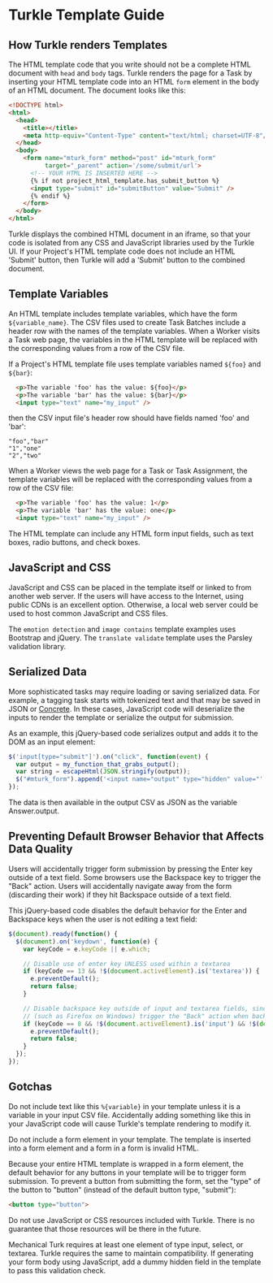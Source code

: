 # Turkle Template Guide #

## How Turkle renders Templates ##

The HTML template code that you write should not be a complete HTML
document with `head` and `body` tags.  Turkle renders the page for a
Task by inserting your HTML template code into an HTML `form` element
in the body of an HTML document.  The document looks like this:

``` html
<!DOCTYPE html>
<html>
  <head>
    <title></title>
    <meta http-equiv="Content-Type" content="text/html; charset=UTF-8"/>
  </head>
  <body>
    <form name="mturk_form" method="post" id="mturk_form"
          target="_parent" action='/some/submit/url'>
      <!-- YOUR HTML IS INSERTED HERE -->
      {% if not project_html_template.has_submit_button %}
      <input type="submit" id="submitButton" value="Submit" />
      {% endif %}
    </form>
  </body>
</html>
```

Turkle displays the combined HTML document in an iframe, so that your
code is isolated from any CSS and JavaScript libraries used by the
Turkle UI.  If your Project's HTML template code does not include an
HTML 'Submit' button, then Turkle will add a 'Submit' button to the
combined document.

## Template Variables ##

An HTML template includes template variables, which have the form
`${variable_name}`.  The CSV files used to create Task Batches include
a header row with the names of the template variables.  When a Worker
visits a Task web page, the variables in the HTML template will be
replaced with the corresponding values from a row of the CSV file.

If a Project's HTML template file uses template variables named
`${foo}` and `${bar}`:

``` html
  <p>The variable 'foo' has the value: ${foo}</p>
  <p>The variable 'bar' has the value: ${bar}</p>
  <input type="text" name="my_input" />
```

then the CSV input file's header row should have fields named 'foo'
and 'bar':

    "foo","bar"
	"1","one"
	"2","two"

When a Worker views the web page for a Task or Task Assignment, the
template variables will be replaced with the corresponding values from
a row of the CSV file:

``` html
  <p>The variable 'foo' has the value: 1</p>
  <p>The variable 'bar' has the value: one</p>
  <input type="text" name="my_input" />
```

The HTML template can include any HTML form input fields, such as text
boxes, radio buttons, and check boxes.

## JavaScript and CSS ##

JavaScript and CSS can be placed in the template itself or linked to from
another web server. If the users will have access to the Internet, using
public CDNs is an excellent option. Otherwise, a local web server could
be used to host common JavaScript and CSS files.

The `emotion detection` and `image contains` template examples uses
Bootstrap and jQuery. The `translate validate` template uses the
Parsley validation library.

## Serialized Data ##

More sophisticated tasks may require loading or saving serialized data.
For example, a tagging task starts with tokenized text and that may be
saved in JSON or [Concrete](https://github.com/hltcoe/concrete).
In these cases, JavaScript code will deserialize the inputs to render
the template or serialize the output for submission.

As an example, this jQuery-based code serializes output and adds it to
the DOM as an input element:

```javascript
$('input[type="submit"]').on("click", function(event) {
  var output = my_function_that_grabs_output();
  var string = escapeHtml(JSON.stringify(output));
  $("#mturk_form").append('<input name="output" type="hidden" value="' + string + '">');
});
```
The data is then available in the output CSV as JSON as the variable Answer.output.

## Preventing Default Browser Behavior that Affects Data Quality ##

Users will accidentally trigger form submission by pressing the Enter
key outside of a text field.  Some browsers use the Backspace key to
trigger the "Back" action.  Users will accidentally navigate away from
the form (discarding their work) if they hit Backspace outside of a
text field.

This jQuery-based code disables the default behavior for the Enter and
Backspace keys when the user is not editing a text field:

```javascript
$(document).ready(function() {
  $(document).on('keydown', function(e) {
    var keyCode = e.keyCode || e.which;

    // Disable use of enter key UNLESS used within a textarea
    if (keyCode == 13 && !$(document.activeElement).is('textarea')) {
      e.preventDefault();
      return false;
    }

    // Disable backspace key outside of input and textarea fields, since some browsers
    // (such as Firefox on Windows) trigger the "Back" action when backspace is pressed
    if (keyCode == 8 && !$(document.activeElement).is('input') && !$(document.activeElement).is('textarea')) {
      e.preventDefault();
      return false;
    }
  });
});
```

## Gotchas ##

Do not include text like this `%{variable}` in your template unless it is 
a variable in your input CSV file. Accidentally adding something like this
in your JavaScript code will cause Turkle's template rendering to modify it.

Do not include a form element in your template. The template is
inserted into a form element and a form in a form is invalid HTML.

Because your entire HTML template is wrapped in a form element, the
default behavior for any buttons in your template will be to trigger
form submission.  To prevent a button from submitting the form, set
the "type" of the button to "button" (instead of the default button
type, "submit"):

``` html
<button type="button">
```

Do not use JavaScript or CSS resources included with Turkle. There is no
guarantee that those resources will be there in the future.

Mechanical Turk requires at least one element of type input, select, or textarea.
Turkle requires the same to maintain compatibility. If generating your form
body using JavaScript, add a dummy hidden field in the template to pass this
validation check.
